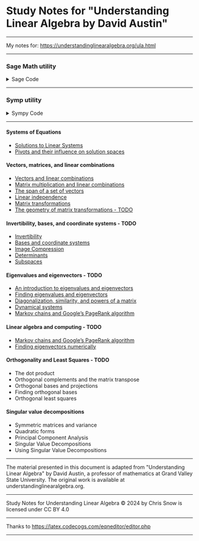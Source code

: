 # Study Notes for "Understanding Linear Algebra by David Austin"

----

My notes for: https://understandinglinearalgebra.org/ula.html

----

### Sage Math utility

<details>
 <summary>Sage Code</summary>

```python
def my_solve(augmented_matrix, vars=None):
    A = augmented_matrix[:, :-1]
    Y = augmented_matrix[:, -1]

    m, n = A.dimensions()
    p, q = Y.dimensions()

    if m != p:
        raise RuntimeError("The matrices have different numbers of rows")

    if vars and len(vars) != n:
        raise RuntimeError(f"Provided variables '{vars}' != number of columns '{n}'")

    if vars:
        X = vector([var(vars[i]) for i in range(n)])
    else:
        X = vector([var(f"x_{i}") for i in range(n)])

    X_pivots = vector([var(X[i]) for i in range(n) if i in A.pivots()])
    X_free = vector([var(X[i]) for i in range(n) if i not in A.pivots()])

    sols = []
    param_sol_dict = {}
    for j in range(q):
        system = [A[i] * X == Y[i, j] for i in range(m)]
        sol = solve(system, *X_pivots)

        if len(sol):
            for s in sol[0]:
                coefficients = [s.rhs().coefficient(var) for var in X_free]
                constant_term = s.rhs() - sum(coeff * var for coeff, var in zip(coefficients, X_free))

                coeff_var_pairs = [(coeff, var) for coeff, var in zip(coefficients, X_free)]
                coeff_var_strings = [f"{coeff}{var}" for coeff, var in coeff_var_pairs if coeff != 0]

                if len(X_free):
                    param_sol_dict[str(s.lhs())] = [constant_term, coeff_var_strings]

            if len(X_free):
                for free_var in X_free:
                    param_sol_dict[str(free_var)] = [0, [f'1{var}' if var == free_var else f'0{var}' for var in X_free]]

            sols += sol

    return sols, X, X_pivots, X_free, param_sol_dict


def solution_details(augmented_matrix, vars=None):
    try:
        num_coeff_cols = augmented_matrix.subdivisions()[1][0]
        if not num_coeff_cols > 0:
            raise ValueError("Subdivided augmented matrix required.")
    except (AttributeError, IndexError):
        raise ValueError("Subdivided augmented matrix required.")

    pivots = augmented_matrix.pivots()
    const_col = num_coeff_cols + 1

    print("##############################", end="\n\n")

    print("Matrix and RREF:")
    import sys

    u = [augmented_matrix, augmented_matrix.rref()]
    sys.displayhook(u)

    print()

    if (const_col - 1) in pivots:
        print('No Solution (Inconsistent - const col has pivot)')
    else:
        if len(pivots) == num_coeff_cols:
            print("Unique Solution (pivot position in each col)")
        elif len(pivots) < num_coeff_cols:
            print('Infinitely Many Solutions (>= 1 coeff col with no pivots)')

    solution, X, X_pivots, X_free, param_sol_dict = my_solve(augmented_matrix, vars)
    
    print("Variables: ", X)
    print("Pivots (leading) variables: ", X_pivots)
    print("Free variables: ", X_free)
    print()

    if solution:
        # flatten solution list
        import operator
        solution = reduce(operator.concat, solution)
        
        print("Solution: ")
        [print(f'  {s}') for s in solution if len(solution)]
        print()

    if param_sol_dict:
        from pprint import pprint
        print("Parametized solution vector form: ")
        for key, value in param_sol_dict.items():
            print(f"{key}: {value[0]}, {value[1]}")

        print()


# Examples

M = matrix(QQ, 3, [1,2,3,0,1,2,0,0,1])
v = vector(QQ, [4,3,2])
Maug = M.augment(v, subdivide=True)
solution_details(Maug)

M = matrix(QQ, 3, [2,1,0,-1,0,   0,1,0,1,1,   1,0,-1,2,0])
v = vector(QQ, [4,4,0])
Maug = M.augment(v, subdivide=True)
solution_details(Maug, var('x y z w u'))

M = matrix(QQ, 3, [1,2,3,0,1,2,0,0,0])
v = vector(QQ, [4,3,1])
Maug = M.augment(v, subdivide=True)
solution_details(Maug, var('a b c'))
```
Outputs:

```text
##############################

Matrix and RREF:
[
[1 2 3|4]  [ 1  0  0| 0]
[0 1 2|3]  [ 0  1  0|-1]
[0 0 1|2], [ 0  0  1| 2]
]

Unique Solution (pivot position in each col)
Variables:  (x_0, x_1, x_2)
Pivots (leading) variables:  (x_0, x_1, x_2)
Free variables:  ()

Solution: 
  x_0 == 0
  x_1 == -1
  x_2 == 2

##############################

Matrix and RREF:
[
[1 1|4]  [1 1|4]
[2 2|8], [0 0|0]
]

Infinitely Many Solutions (>= 1 coeff col with no pivots)
Variables:  (x_0, x_1)
Pivots (leading) variables:  (x_0)
Free variables:  (x_1)

Solution: 
  x_0 == -x_1 + 4

Parametized solution vector form: 
x_0        | 4          -1x_1
x_1        | 0          1x_1 


##############################

Matrix and RREF:
[
[1 2 3|4]  [ 1  0 -1| 0]
[0 1 2|3]  [ 0  1  2| 0]
[0 0 0|1], [ 0  0  0| 1]
]

No Solution (Inconsistent - const col has pivot)
Variables:  (a, b, c)
Pivots (leading) variables:  (a, b)
Free variables:  (c)

##############################
```

</details>

----

### Symp utility

<details>
 <summary>Sympy Code</summary>

```python
from sympy import symbols, Eq, solve, Matrix, pprint

x, y, z = symbols('x y z')

def has_solution(augmented_matrix):
    # Get the number of variables
    num_variables = augmented_matrix.shape[1] - 1
    
    # Generate symbols for variables
    variables = symbols('x:' + str(num_variables))
    
    # Extract coefficients and constants from the augmented matrix
    coefficients = augmented_matrix[:, :-1]
    constants = augmented_matrix[:, -1]

    # Create equations from the coefficients and constants
    equations = []
    for i in range(len(constants)):
        equation = Eq(sum(coefficients[i, j] * variables[j] for j in range(num_variables)), constants[i])
        equations.append(equation)

    # Solve the equations
    solution = solve(equations, variables, dict=True)
    return solution

def solution_details(augmented_matrix):
    '''
    - If every column of the coefficient matrix contains a pivot position, 
      then the system has a unique solution.
    - If there is a column in the coefficient matrix that contains no pivot position, 
      then the system has infinitely many solutions.
    - Columns that contain a pivot position correspond to basic variables
      Columns that do not contain a pivot position correspond to free variables.
    '''
    
    coeff_matrix = augmented_matrix[:, :-1]  # Extracting only the coefficient matrix
    const_matrix = augmented_matrix[:, -1:]
    
    pivot_columns = coeff_matrix.rref()[1]
    coeff_num_cols = coeff_matrix.shape[0]
    
    # useful to check if rightmost col has a pivot
    aug_pivot_columns = augmented_matrix.rref()[1]
    last_column_index = augmented_matrix.shape[1] - 1
    last_column_is_pivot = last_column_index in aug_pivot_columns

    # columns with a pivot
    basic_variable_columns = list(pivot_columns)
    
    # columns without a pivot
    free_variable_columns = list(set(range(coeff_num_cols)) - set(pivot_columns))
 
    solution = has_solution(augmented_matrix)
    
    response = ""
    
    if not solution:
        response = 'No Solution.\n'
    elif len(pivot_columns) == coeff_num_cols:
        response = 'Unique Solution (pivot position in each col):\n'
    elif len(pivot_columns) < coeff_num_cols:
        response = 'Infinitely Many Solutions (>= 1 coeff col with no pivots):\n'
    
    if last_column_is_pivot:
        response += '  Inconsistent - rightmost column has pivot\n'
    
    return response + (
        f'  Basic Variable Columns: {basic_variable_columns} (pivot cols)\n'
        f'  Free Variable Columns: {free_variable_columns} (cols without pivots)\n'
        f'  Solution: {solution}\n'
    )

# Test matrices
A = Matrix([
    [1, 2, 3, 4],
    [0, 1, 2, 3],
    [0, 0, 1, 2]
])

B = Matrix([
    [1, 2, 3, 4],
    [0, 1, 2, 3],
    [0, 0, 0, 1]
])

C = Matrix([
    [1, 2, -3, 4],
    [2, 4, -6, 8],
    [3, 6, -9, 12]  # All entries in the last column are 0
])

print("Matrix A:", solution_details(A))
pprint(A.rref()[0])
print()

print("Matrix B:", solution_details(B))
pprint(B.rref()[0])
print()

print("Matrix C:", solution_details(C))
pprint(C.rref()[0])
print()


# Matrix A: Unique Solution (pivot position in each col):
#   Basic Variable Columns: [0, 1, 2] (pivot cols)
#   Free Variable Columns: [] (cols without pivots)
#   Solution: [{x: 0, y: -1, z: 2}]

# ⎡1  0  0  0 ⎤
# ⎢           ⎥
# ⎢0  1  0  -1⎥
# ⎢           ⎥
# ⎣0  0  1  2 ⎦

# Matrix B: No Solution.
#   Inconsistent - rightmost column has pivot
#   Basic Variable Columns: [0, 1] (pivot cols)
#   Free Variable Columns: [2] (cols without pivots)
#   Solution: []

# ⎡1  0  -1  0⎤
# ⎢           ⎥
# ⎢0  1  2   0⎥
# ⎢           ⎥
# ⎣0  0  0   1⎦

# Matrix C: Infinitely Many Solutions (>= 1 coeff col with no pivots):
#   Basic Variable Columns: [0] (pivot cols)
#   Free Variable Columns: [1, 2] (cols without pivots)
#   Solution: [{x: -2*y + 3*z + 4}]

# ⎡1  2  -3  4⎤
# ⎢           ⎥
# ⎢0  0  0   0⎥
# ⎢           ⎥
# ⎣0  0  0   0⎦
```
</details>

---

#### Systems of Equations
 - [Solutions to Linear Systems](./pages/01_systems_of_equations_solutions_to_linear_systems.md)
 - [Pivots and their influence on solution spaces](./pages/01_systems_of_equations_pivots.md)

#### Vectors, matrices, and linear combinations
 - [Vectors and linear combinations](./pages/2.1_vectors_and_linear_combinations.md)
 - [Matrix multiplication and linear combinations](./pages/2.2_matrix_multiplication_and_linear_combinations.md)
 - [The span of a set of vectors](./pages/2.3_the_span_of_a_set_of_vectors.md)
 - [Linear independence](./pages/2.4_linear_independence.md)
 - [Matrix transformations](./pages/2.5_matrix_transformations.md)
 - [The geometry of matrix transformations - TODO]()

#### Invertibility, bases, and coordinate systems - TODO
 - [Invertibility]()
 - [Bases and coordinate systems]()
 - [Image Compression]()
 - [Determinants]()
 - [Subspaces]()

#### Eigenvalues and eigenvectors - TODO
 - [An introduction to eigenvalues and eigenvectors]()
 - [Finding eigenvalues and eigenvectors]()
 - [Diagonalization, similarity, and powers of a matrix]()
 - [Dynamical systems]()
 - [Markov chains and Google’s PageRank algorithm]()

#### Linear algebra and computing - TODO
 - [Markov chains and Google’s PageRank algorithm]()
 - [Finding eigenvectors numerically]()

#### Orthogonality and Least Squares - TODO
 - The dot product
 - Orthogonal complements and the matrix transpose
 - Orthogonal bases and projections
 - Finding orthogonal bases
 - Orthogonal least squares

#### Singular value decompositions
 - Symmetric matrices and variance
 - Quadratic forms
 - Principal Component Analysis
 - Singular Value Decompositions
 - Using Singular Value Decompositions

---

The material presented in this document is adapted from "Understanding Linear Algebra" by David Austin, a professor of mathematics at Grand Valley State University. The original work is available at understandinglinearalgebra.org.

---

Study Notes for Understanding Linear Algebra © 2024 by Chris Snow is licensed under CC BY 4.0 

---

Thanks to https://latex.codecogs.com/eqneditor/editor.php

---
